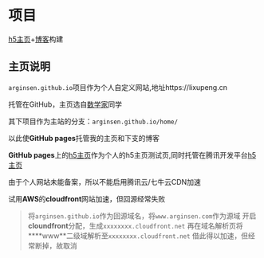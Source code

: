 

# 项目

[h5主页](https://www.lixupeng.cn)+[博客](https://lixupeng.cn/blog)构建

## 主页说明

`arginsen.github.io`项目作为个人自定义网站,地址https://lixupeng.cn

托管在GitHub，主页选自[数学家](https://zhwangart.github.io/)同学

其下项目作为主站的分支：`arginsen.github.io/home/`

以此使**GitHub pages**托管我的主页和下支的博客

**GitHub pages**上的[h5主页](https://lixupeng.cn/home)作为个人的h5主页测试页,同时托管在腾讯开发平台[h5主页](https://www.lixupeng.cn)

由于个人网站未能备案，所以不能启用腾讯云/七牛云CDN加速

试用**AWS**的**cloudfront**网站加速，但回源经常失败

>将`arginsen.github.io`作为回源域名，将`www.arginsen.com`作为源域
开启**cloundfront**分配，生成`xxxxxxxx.cloudfront.net`
再在域名解析页将****www**二级域解析至`xxxxxxxx.cloudfront.net`
借此得以加速，但经常断掉，故取消


